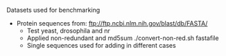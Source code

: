 Datasets used for benchmarking

* Protein sequences from: ftp://ftp.ncbi.nlm.nih.gov/blast/db/FASTA/
	* Test yeast, drosophila and nr
	* Applied non-redundant and md5sum ./convert-non-red.sh fastafile
	* Single sequences used for adding in different cases
